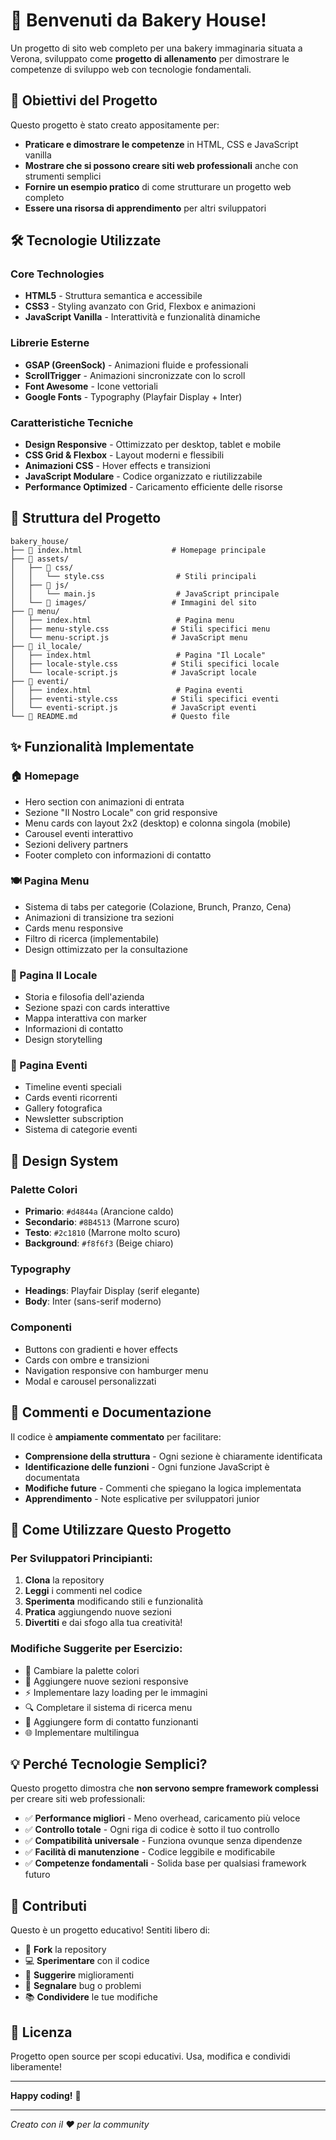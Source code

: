 # 🍰 Benvenuti da Bakery House!

Un progetto di sito web completo per una bakery immaginaria situata a Verona, sviluppato come **progetto di allenamento** per dimostrare le competenze di sviluppo web con tecnologie fondamentali.

## 🎯 Obiettivi del Progetto

Questo progetto è stato creato appositamente per:

- **Praticare e dimostrare le competenze** in HTML, CSS e JavaScript vanilla
- **Mostrare che si possono creare siti web professionali** anche con strumenti semplici
- **Fornire un esempio pratico** di come strutturare un progetto web completo
- **Essere una risorsa di apprendimento** per altri sviluppatori

## 🛠️ Tecnologie Utilizzate

### Core Technologies

- **HTML5** - Struttura semantica e accessibile
- **CSS3** - Styling avanzato con Grid, Flexbox e animazioni
- **JavaScript Vanilla** - Interattività e funzionalità dinamiche

### Librerie Esterne

- **GSAP (GreenSock)** - Animazioni fluide e professionali
- **ScrollTrigger** - Animazioni sincronizzate con lo scroll
- **Font Awesome** - Icone vettoriali
- **Google Fonts** - Typography (Playfair Display + Inter)

### Caratteristiche Tecniche

- **Design Responsive** - Ottimizzato per desktop, tablet e mobile
- **CSS Grid & Flexbox** - Layout moderni e flessibili
- **Animazioni CSS** - Hover effects e transizioni
- **JavaScript Modulare** - Codice organizzato e riutilizzabile
- **Performance Optimized** - Caricamento efficiente delle risorse

## 📁 Struttura del Progetto

```
bakery_house/
├── 📄 index.html                    # Homepage principale
├── 📁 assets/
│   ├── 📁 css/
│   │   └── style.css                # Stili principali
│   ├── 📁 js/
│   │   └── main.js                  # JavaScript principale
│   └── 📁 images/                   # Immagini del sito
├── 📁 menu/
│   ├── index.html                   # Pagina menu
│   ├── menu-style.css              # Stili specifici menu
│   └── menu-script.js              # JavaScript menu
├── 📁 il_locale/
│   ├── index.html                   # Pagina "Il Locale"
│   ├── locale-style.css            # Stili specifici locale
│   └── locale-script.js            # JavaScript locale
├── 📁 eventi/
│   ├── index.html                   # Pagina eventi
│   ├── eventi-style.css            # Stili specifici eventi
│   └── eventi-script.js            # JavaScript eventi
└── 📄 README.md                     # Questo file
```

## ✨ Funzionalità Implementate

### 🏠 Homepage

- Hero section con animazioni di entrata
- Sezione "Il Nostro Locale" con grid responsive
- Menu cards con layout 2x2 (desktop) e colonna singola (mobile)
- Carousel eventi interattivo
- Sezioni delivery partners
- Footer completo con informazioni di contatto

### 🍽️ Pagina Menu

- Sistema di tabs per categorie (Colazione, Brunch, Pranzo, Cena)
- Animazioni di transizione tra sezioni
- Cards menu responsive
- Filtro di ricerca (implementabile)
- Design ottimizzato per la consultazione

### 🏪 Pagina Il Locale

- Storia e filosofia dell'azienda
- Sezione spazi con cards interattive
- Mappa interattiva con marker
- Informazioni di contatto
- Design storytelling

### 🎉 Pagina Eventi

- Timeline eventi speciali
- Cards eventi ricorrenti
- Gallery fotografica
- Newsletter subscription
- Sistema di categorie eventi

## 🎨 Design System

### Palette Colori

- **Primario**: `#d4844a` (Arancione caldo)
- **Secondario**: `#8B4513` (Marrone scuro)
- **Testo**: `#2c1810` (Marrone molto scuro)
- **Background**: `#f8f6f3` (Beige chiaro)

### Typography

- **Headings**: Playfair Display (serif elegante)
- **Body**: Inter (sans-serif moderno)

### Componenti

- Buttons con gradienti e hover effects
- Cards con ombre e transizioni
- Navigation responsive con hamburger menu
- Modal e carousel personalizzati

## 📝 Commenti e Documentazione

Il codice è **ampiamente commentato** per facilitare:

- **Comprensione della struttura** - Ogni sezione è chiaramente identificata
- **Identificazione delle funzioni** - Ogni funzione JavaScript è documentata
- **Modifiche future** - Commenti che spiegano la logica implementata
- **Apprendimento** - Note esplicative per sviluppatori junior

## 🚀 Come Utilizzare Questo Progetto

### Per Sviluppatori Principianti:

1. **Clona** la repository
2. **Leggi** i commenti nel codice
3. **Sperimenta** modificando stili e funzionalità
4. **Pratica** aggiungendo nuove sezioni
5. **Divertiti** e dai sfogo alla tua creatività!

### Modifiche Suggerite per Esercizio:

- 🎨 Cambiare la palette colori
- 📱 Aggiungere nuove sezioni responsive
- ⚡ Implementare lazy loading per le immagini
- 🔍 Completare il sistema di ricerca menu
- 📧 Aggiungere form di contatto funzionanti
- 🌐 Implementare multilingua

## 💡 Perché Tecnologie Semplici?

Questo progetto dimostra che **non servono sempre framework complessi** per creare siti web professionali:

- ✅ **Performance migliori** - Meno overhead, caricamento più veloce
- ✅ **Controllo totale** - Ogni riga di codice è sotto il tuo controllo
- ✅ **Compatibilità universale** - Funziona ovunque senza dipendenze
- ✅ **Facilità di manutenzione** - Codice leggibile e modificabile
- ✅ **Competenze fondamentali** - Solida base per qualsiasi framework futuro

## 🤝 Contributi

Questo è un progetto educativo! Sentiti libero di:

- 🍴 **Fork** la repository
- 💻 **Sperimentare** con il codice
- 📝 **Suggerire** miglioramenti
- 🐛 **Segnalare** bug o problemi
- 📚 **Condividere** le tue modifiche

## 📄 Licenza

Progetto open source per scopi educativi. Usa, modifica e condividi liberamente!

---

**Happy coding!** 🚀

---

_Creato con il ❤️ per la community_
